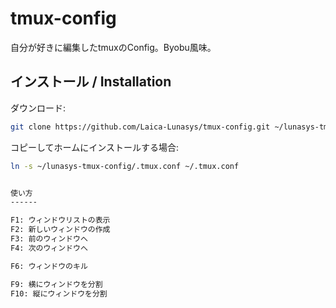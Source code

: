 tmux-config
===========

自分が好きに編集したtmuxのConfig。Byobu風味。



インストール / Installation
---------------------------

  ダウンロード:
  
```bash
git clone https://github.com/Laica-Lunasys/tmux-config.git ~/lunasys-tmux-config
```

  コピーしてホームにインストールする場合:

```bash
ln -s ~/lunasys-tmux-config/.tmux.conf ~/.tmux.conf


使い方
------

F1: ウィンドウリストの表示
F2: 新しいウィンドウの作成
F3: 前のウィンドウへ
F4: 次のウィンドウへ

F6: ウィンドウのキル

F9: 横にウィンドウを分割
F10: 縦にウィンドウを分割

